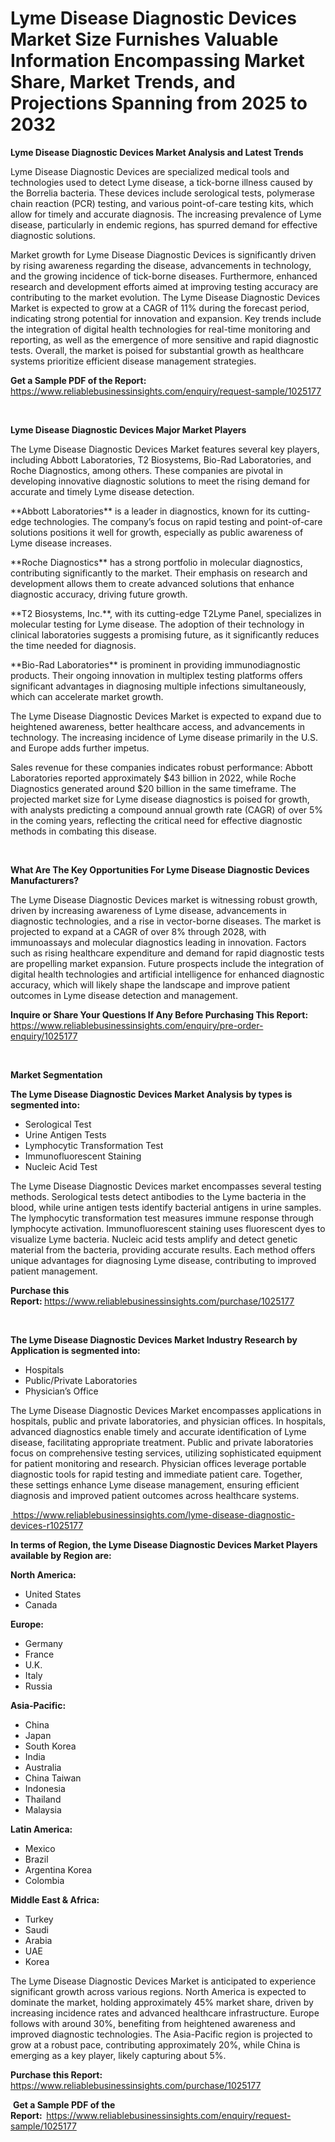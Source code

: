 <p><h1>Lyme Disease Diagnostic Devices Market Size Furnishes Valuable Information Encompassing Market Share, Market Trends, and Projections Spanning from 2025 to 2032</h1></p><p><strong>Lyme Disease Diagnostic Devices Market Analysis and Latest Trends</strong></p>
<p><p>Lyme Disease Diagnostic Devices are specialized medical tools and technologies used to detect Lyme disease, a tick-borne illness caused by the Borrelia bacteria. These devices include serological tests, polymerase chain reaction (PCR) testing, and various point-of-care testing kits, which allow for timely and accurate diagnosis. The increasing prevalence of Lyme disease, particularly in endemic regions, has spurred demand for effective diagnostic solutions.</p><p>Market growth for Lyme Disease Diagnostic Devices is significantly driven by rising awareness regarding the disease, advancements in technology, and the growing incidence of tick-borne diseases. Furthermore, enhanced research and development efforts aimed at improving testing accuracy are contributing to the market evolution. The Lyme Disease Diagnostic Devices Market is expected to grow at a CAGR of 11% during the forecast period, indicating strong potential for innovation and expansion. Key trends include the integration of digital health technologies for real-time monitoring and reporting, as well as the emergence of more sensitive and rapid diagnostic tests. Overall, the market is poised for substantial growth as healthcare systems prioritize efficient disease management strategies.</p></p>
<p><strong>Get a Sample PDF of the Report:&nbsp;</strong> <a href="https://www.reliablebusinessinsights.com/enquiry/request-sample/1025177?utm_campaign=3728&utm_medium=2&utm_source=Github&utm_content=ia&utm_term=18042025&utm_id=lyme-disease-diagnostic-devices">https://www.reliablebusinessinsights.com/enquiry/request-sample/1025177</a></p>
<p>&nbsp;</p>
<p><strong>Lyme Disease Diagnostic Devices Major Market Players</strong></p>
<p><p>The Lyme Disease Diagnostic Devices Market features several key players, including Abbott Laboratories, T2 Biosystems, Bio-Rad Laboratories, and Roche Diagnostics, among others. These companies are pivotal in developing innovative diagnostic solutions to meet the rising demand for accurate and timely Lyme disease detection.</p><p>**Abbott Laboratories** is a leader in diagnostics, known for its cutting-edge technologies. The company’s focus on rapid testing and point-of-care solutions positions it well for growth, especially as public awareness of Lyme disease increases.</p><p>**Roche Diagnostics** has a strong portfolio in molecular diagnostics, contributing significantly to the market. Their emphasis on research and development allows them to create advanced solutions that enhance diagnostic accuracy, driving future growth.</p><p>**T2 Biosystems, Inc.**, with its cutting-edge T2Lyme Panel, specializes in molecular testing for Lyme disease. The adoption of their technology in clinical laboratories suggests a promising future, as it significantly reduces the time needed for diagnosis.</p><p>**Bio-Rad Laboratories** is prominent in providing immunodiagnostic products. Their ongoing innovation in multiplex testing platforms offers significant advantages in diagnosing multiple infections simultaneously, which can accelerate market growth.</p><p>The Lyme Disease Diagnostic Devices Market is expected to expand due to heightened awareness, better healthcare access, and advancements in technology. The increasing incidence of Lyme disease primarily in the U.S. and Europe adds further impetus.</p><p>Sales revenue for these companies indicates robust performance: Abbott Laboratories reported approximately $43 billion in 2022, while Roche Diagnostics generated around $20 billion in the same timeframe. The projected market size for Lyme disease diagnostics is poised for growth, with analysts predicting a compound annual growth rate (CAGR) of over 5% in the coming years, reflecting the critical need for effective diagnostic methods in combating this disease.</p></p>
<p>&nbsp;</p>
<p><strong>What Are The Key Opportunities For Lyme Disease Diagnostic Devices Manufacturers?</strong></p>
<p><p>The Lyme Disease Diagnostic Devices market is witnessing robust growth, driven by increasing awareness of Lyme disease, advancements in diagnostic technologies, and a rise in vector-borne diseases. The market is projected to expand at a CAGR of over 8% through 2028, with immunoassays and molecular diagnostics leading in innovation. Factors such as rising healthcare expenditure and demand for rapid diagnostic tests are propelling market expansion. Future prospects include the integration of digital health technologies and artificial intelligence for enhanced diagnostic accuracy, which will likely shape the landscape and improve patient outcomes in Lyme disease detection and management.</p></p>
<p><strong>Inquire or Share Your Questions If Any Before Purchasing This Report:</strong> <a href="https://www.reliablebusinessinsights.com/enquiry/pre-order-enquiry/1025177?utm_campaign=3728&utm_medium=2&utm_source=Github&utm_content=ia&utm_term=18042025&utm_id=lyme-disease-diagnostic-devices">https://www.reliablebusinessinsights.com/enquiry/pre-order-enquiry/1025177</a></p>
<p>&nbsp;</p>
<p><strong>Market Segmentation</strong></p>
<p><strong>The Lyme Disease Diagnostic Devices Market Analysis by types is segmented into:</strong></p>
<p><ul><li>Serological Test</li><li>Urine Antigen Tests</li><li>Lymphocytic Transformation Test</li><li>Immunofluorescent Staining</li><li>Nucleic Acid Test</li></ul></p>
<p><p>The Lyme Disease Diagnostic Devices market encompasses several testing methods. Serological tests detect antibodies to the Lyme bacteria in the blood, while urine antigen tests identify bacterial antigens in urine samples. The lymphocytic transformation test measures immune response through lymphocyte activation. Immunofluorescent staining uses fluorescent dyes to visualize Lyme bacteria. Nucleic acid tests amplify and detect genetic material from the bacteria, providing accurate results. Each method offers unique advantages for diagnosing Lyme disease, contributing to improved patient management.</p></p>
<p><strong>Purchase this Report:&nbsp;</strong><a href="https://www.reliablebusinessinsights.com/purchase/1025177?utm_campaign=3728&utm_medium=2&utm_source=Github&utm_content=ia&utm_term=18042025&utm_id=lyme-disease-diagnostic-devices">https://www.reliablebusinessinsights.com/purchase/1025177</a></p>
<p>&nbsp;</p>
<p><strong>The Lyme Disease Diagnostic Devices Market Industry Research by Application is segmented into:</strong></p>
<p><ul><li>Hospitals</li><li>Public/Private Laboratories</li><li>Physician’s Office</li></ul></p>
<p><p>The Lyme Disease Diagnostic Devices Market encompasses applications in hospitals, public and private laboratories, and physician offices. In hospitals, advanced diagnostics enable timely and accurate identification of Lyme disease, facilitating appropriate treatment. Public and private laboratories focus on comprehensive testing services, utilizing sophisticated equipment for patient monitoring and research. Physician offices leverage portable diagnostic tools for rapid testing and immediate patient care. Together, these settings enhance Lyme disease management, ensuring efficient diagnosis and improved patient outcomes across healthcare systems.</p></p>
<p><a href="https://www.reliablebusinessinsights.com/lyme-disease-diagnostic-devices-r1025177?utm_campaign=3728&utm_medium=2&utm_source=Github&utm_content=ia&utm_term=18042025&utm_id=lyme-disease-diagnostic-devices">&nbsp;https://www.reliablebusinessinsights.com/lyme-disease-diagnostic-devices-r1025177</a></p>
<p><strong>In terms of Region, the Lyme Disease Diagnostic Devices Market Players available by Region are:</strong></p>
<p>
    <p> <strong> North America: </strong>
        <ul>
            <li>United States</li>
            <li>Canada</li>
        </ul>
        </p> 
    <p> <strong> Europe: </strong>
        <ul>
            <li>Germany</li>
            <li>France</li>
            <li>U.K.</li>
            <li>Italy</li>
            <li>Russia</li>
        </ul>
        </p> 
    <p> <strong> Asia-Pacific: </strong>
        <ul>
            <li>China</li>
            <li>Japan</li>
            <li>South Korea</li>
            <li>India</li>
            <li>Australia</li>
            <li>China Taiwan</li>
            <li>Indonesia</li>
            <li>Thailand</li>
            <li>Malaysia</li>
        </ul>
        </p> 
    <p> <strong> Latin America: </strong>
        <ul>
            <li>Mexico</li>
            <li>Brazil</li>
            <li>Argentina Korea</li>
            <li>Colombia</li>
        </ul>
        </p> 
    <p> <strong> Middle East & Africa: </strong>
        <ul>
            <li>Turkey</li>
            <li>Saudi</li>
            <li>Arabia</li>
            <li>UAE</li>
            <li>Korea</li>
        </ul>
    </p>
    </p>
<p><p>The Lyme Disease Diagnostic Devices Market is anticipated to experience significant growth across various regions. North America is expected to dominate the market, holding approximately 45% market share, driven by increasing incidence rates and advanced healthcare infrastructure. Europe follows with around 30%, benefiting from heightened awareness and improved diagnostic technologies. The Asia-Pacific region is projected to grow at a robust pace, contributing approximately 20%, while China is emerging as a key player, likely capturing about 5%.</p></p>
<p><strong>Purchase this Report: </strong><a href="https://www.reliablebusinessinsights.com/purchase/1025177?utm_campaign=3728&utm_medium=2&utm_source=Github&utm_content=ia&utm_term=18042025&utm_id=lyme-disease-diagnostic-devices">https://www.reliablebusinessinsights.com/purchase/1025177</a></p>
<p>&nbsp;<strong>Get a Sample PDF of the Report:&nbsp;&nbsp;</strong><a href="https://www.reliablebusinessinsights.com/enquiry/request-sample/1025177?utm_campaign=3728&utm_medium=2&utm_source=Github&utm_content=ia&utm_term=18042025&utm_id=lyme-disease-diagnostic-devices">https://www.reliablebusinessinsights.com/enquiry/request-sample/1025177</a></p>
<p><strong></strong></p>
<p><p></p><p></p><p></p></p>
